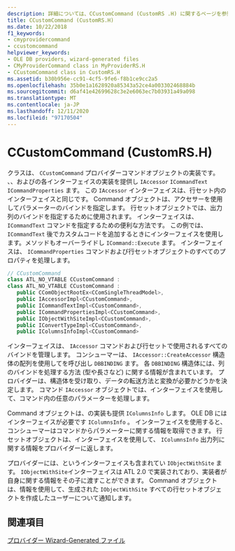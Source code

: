 ```yaml
---
description: 詳細については、CCustomCommand (CustomRS .H) に関するページを参照してください。
title: CCustomCommand (CustomRS.H)
ms.date: 10/22/2018
f1_keywords:
- cmyprovidercommand
- ccustomcommand
helpviewer_keywords:
- OLE DB providers, wizard-generated files
- CMyProviderCommand class in MyProviderRS.H
- CCustomCommand class in CustomRS.H
ms.assetid: b30b956e-cc91-4cf5-9fe6-f8b1ce9cc2a5
ms.openlocfilehash: 35b0e1a1628920a85343a52ce4a003302468884b
ms.sourcegitcommit: d6af41e42699628c3e2e6063ec7b03931a49a098
ms.translationtype: MT
ms.contentlocale: ja-JP
ms.lasthandoff: 12/11/2020
ms.locfileid: "97170504"
---
```

# <a name="ccustomcommand-customrsh"></a>CCustomCommand (CustomRS.H)

クラスは、 `CCustomCommand` プロバイダーコマンドオブジェクトの実装です。 、、およびの各インターフェイスの実装を提供し `IAccessor` `ICommandText` `ICommandProperties` ます。 この `IAccessor` インターフェイスは、行セット内のインターフェイスと同じです。 Command オブジェクトは、アクセサーを使用してパラメーターのバインドを指定します。 行セットオブジェクトでは、出力列のバインドを指定するために使用されます。 インターフェイスは、 `ICommandText` コマンドを指定するための便利な方法です。 この例では、 `ICommandText` 後でカスタムコードを追加するときにインターフェイスを使用します。メソッドもオーバーライドし `ICommand::Execute` ます。 インターフェイスは、 `ICommandProperties` コマンドおよび行セットオブジェクトのすべてのプロパティを処理します。

```cpp
// CCustomCommand
class ATL_NO_VTABLE CCustomCommand :
class ATL_NO_VTABLE CCustomCommand :
   public CComObjectRootEx<CComSingleThreadModel>,
   public IAccessorImpl<CCustomCommand>,
   public ICommandTextImpl<CCustomCommand>,
   public ICommandPropertiesImpl<CCustomCommand>,
   public IObjectWithSiteImpl<CCustomCommand>,
   public IConvertTypeImpl<CCustomCommand>,
   public IColumnsInfoImpl<CCustomCommand>
```

インターフェイスは、 `IAccessor` コマンドおよび行セットで使用されるすべてのバインドを管理します。 コンシューマーは、 `IAccessor::CreateAccessor` 構造体の配列を使用してを呼び出し `DBBINDING` ます。 各 `DBBINDING` 構造体には、列のバインドを処理する方法 (型や長さなど) に関する情報が含まれています。 プロバイダーは、構造体を受け取り、データの転送方法と変換が必要かどうかを決定します。 コマンド `IAccessor` オブジェクトでは、インターフェイスを使用して、コマンド内の任意のパラメーターを処理します。

Command オブジェクトは、の実装も提供 `IColumnsInfo` します。 OLE DB にはインターフェイスが必要です `IColumnsInfo` 。 インターフェイスを使用すると、コンシューマーはコマンドからパラメーターに関する情報を取得できます。 行セットオブジェクトは、インターフェイスを使用して、 `IColumnsInfo` 出力列に関する情報をプロバイダーに返します。

プロバイダーには、というインターフェイスも含まれてい `IObjectWithSite` ます。 `IObjectWithSite`インターフェイスは ATL 2.0 で実装されており、実装者が自身に関する情報をその子に渡すことができます。 Command オブジェクトは、情報を使用して、生成された `IObjectWithSite` すべての行セットオブジェクトを作成したユーザーについて通知します。

## <a name="see-also"></a>関連項目

[プロバイダー Wizard-Generated ファイル](../../data/oledb/provider-wizard-generated-files.md)
